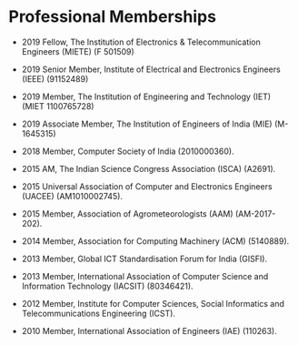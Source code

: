 # Professional Memberships




* 2019   Fellow, The Institution of Electronics & Telecommunication Engineers (MIETE) (F 501509)

* 2019   Senior Member, Institute of Electrical and Electronics Engineers (IEEE) (91152489)

* 2019   Member, The Institution of Engineering and Technology (IET) (MIET 1100765728)

* 2019   Associate Member, The Institution of Engineers of India (MIE) (M-1645315)
 
* 2018    Member, Computer Society of India (2010000360). 

 * 2015    AM, The Indian Science Congress Association (ISCA) (A2691). 

 * 2015    Universal Association of Computer and Electronics Engineers (UACEE) (AM1010002745). 

 * 2015    Member, Association of Agrometeorologists (AAM) (AM-2017-202). 

 * 2014    Member, Association for Computing Machinery (ACM) (5140889).

 * 2013    Member, Global ICT Standardisation Forum for India (GISFI).
 
 * 2013    Member, International Association of Computer Science and Information Technology (IACSIT) 
(80346421). 

 * 2012    Member, Institute for Computer Sciences, Social Informatics and Telecommunications Engineering (ICST).

 * 2010    Member, International Association of Engineers (IAE) (110263).
